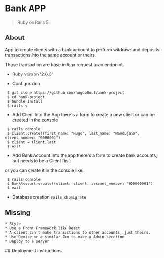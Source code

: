 # Bank APP

> Ruby on Rails 5

## About
App to create clients with a bank account to perform witdraws and deposits transactions into the same account or theirs.

Those transaction are base in Ajax request to an endpoint.

* Ruby version
    '2.6.3'

* Configuration
```
 $ git clone https://github.com/hugooSoul/bank-project
 $ cd bank-project
 $ bundle install
 $ rails s
 ```

* Add Client
Into the App there's a form to create a new client or can be created in the console

```
 $ rails console
 $ Client.create!(first_name: "Hugo", last_name: "Mandujano", client_number: "0000001") 
 $ client = Client.last
 $ exit
 ```

* Add Bank Account
Into the app there's a form to create bank accounts, but needs to be a Client first.

or you can create it in the console like:

```
 $ rails console
 $ BankAccount.create!(client: client, account_number: "000000001")
 $ exit
 ```

* Database creation
`rails db:migrate`

## Missing
    * Style
    * Use a Front Framework like React 
    * A client can't make transactions to other accounts, just theirs.
    * Use Devise or a similar Gem to make a Admin secction 
    * Deploy to a server


## Deployment instructions

